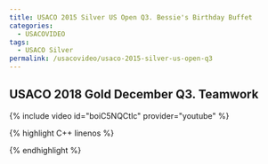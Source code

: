 ```yaml
---
title: USACO 2015 Silver US Open Q3. Bessie's Birthday Buffet
categories:
  - USACOVIDEO
tags:
  - USACO Silver
permalink: /usacovideo/usaco-2015-silver-us-open-q3
---
```

  
## USACO 2018 Gold December Q3. Teamwork
  
{% include video id="boiC5NQCtlc" provider="youtube" %}
  
  
{% highlight C++ linenos %}
  
{% endhighlight %}  

